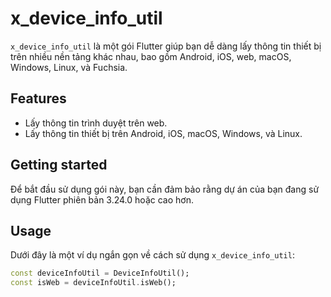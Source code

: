 

# x_device_info_util

`x_device_info_util` là một gói Flutter giúp bạn dễ dàng lấy thông tin thiết bị trên nhiều nền tảng khác nhau, bao gồm Android, iOS, web, macOS, Windows, Linux, và Fuchsia.

## Features

- Lấy thông tin trình duyệt trên web.
- Lấy thông tin thiết bị trên Android, iOS, macOS, Windows, và Linux.

## Getting started

Để bắt đầu sử dụng gói này, bạn cần đảm bảo rằng dự án của bạn đang sử dụng Flutter phiên bản 3.24.0 hoặc cao hơn.

## Usage

Dưới đây là một ví dụ ngắn gọn về cách sử dụng `x_device_info_util`:

```dart
const deviceInfoUtil = DeviceInfoUtil();
const isWeb = deviceInfoUtil.isWeb();
```
